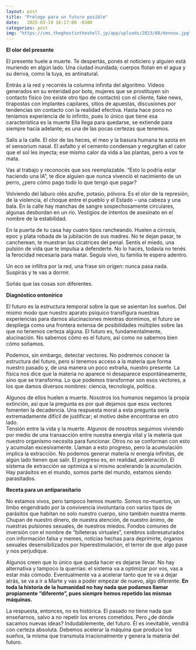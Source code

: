 ```yaml
---
layout: post
title: "Prólogo para un futuro posible"
date:   2025-03-19 16:17:00 -0300
categories: post
img: "https://cms.theghostintheshell.jp/app/uploads/2023/08/dennou.jpg"
---
```


**El olor del presente**

El presente huele a muerte. Te despertás, ponés el noticiero y alguien está muriendo en algún lado. Una ciudad inundada; cuerpos flotan en el agua y su deriva, como la tuya, es antinatural.

Entrás a la red y recorrés la columna infinita del algoritmo. Videos generados en su enteridad por bots, mujeres que se prostituyen sin contacto físico (no existe otro tipo de contacto) con el cliente, fake news, tirapostas con implantes capilares, sitios de apuestas, discusiones por tendencias sin contacto con la realidad efectiva. Hasta hace poco no teníamos experiencia de lo infinito, pues lo único que tiene esa característica es la muerte Ella llega para quedarse, se extiende para siempre hacia adelante; es una de las pocas certezas que tenemos. 

Salís a la calle. El olor de las heces, el meo y la basura humana te azota en el sensorium nasal. El asfalto y el cemento condensan y regurgitan el calor que el sol les inyecta; ese mismo calor da vida a las plantas, pero a vos te mata. 

Vas al trabajo y reconocés que sos reemplazable. “Esto lo podría estar haciendo una IA”, te dice alguien que nunca vivenció el nacimiento de un perro, ¿pero cómo pago todo lo que tengo que pagar?

Volviendo del laburo olés azufre, potasio, pólvora. Es el olor de la represión, de la violencia, el choque entre el pueblo y el Estado – una cabeza y una bala. En la calle hay manchas de sangre sospechosamente circulares, algunas desbordan en un río. Vestigios de intentos de asesinato en el nombre de la estabilidad.

En la puerta de tu casa hay cuatro tipos rancheando. Huelen a cirrosis, epoc y plata robada de la jubilación de sus madres. No te dejan pasar, te cancherean, te muestran las cicatrices del penal. Sentís el miedo, una pulsión de vida que te impulsa a defenderte. No lo hacés, todavía no tenés la ferocidad necesaria para matar. Seguís vivo, tu familia te espera adentro.

Un eco se infiltra por la red, una frase sin origen: nunca pasa nada. Suspirás y te vas a dormir.

Soñás que las cosas son diferentes.

**Diagnóstico ontonírico**

El futuro es la estructura temporal sobre la que se asientan los sueños. Del mismo modo que nuestro aparato psíquico transfigura nuestras experiencias para darnos alucinaciones mientras dormimos, el futuro se despliega como una frontera extensa de posibilidades múltiples sobre las que no tenemos certeza alguna. El futuro es, fundamentalmente, alucinación. No sabemos cómo es el futuro, así como no sabemos bien cómo soñamos.

Podemos, sin embargo, detectar vectores. No podremos conocer la estructura del futuro, pero sí tenemos acceso a la materia que forma nuestro pasado y, de una manera un poco extraña, nuestro presente. La física nos dice que la materia no aparece ni desaparece espontáneamente, sino que se transforma. Lo que podemos transformar son esos vectores, a los que damos diversos nombres: ciencia, tecnología, política.

Algunos de ellos huelen a muerte. Nosotros los humanos negamos la propia extinción, así que la pregunta es por qué dejamos que esos vectores fomenten la decadencia. Una respuesta moral a esta pregunta sería extremadamente difícil de justificar; el motivo debe encontrarse en otro lado.   
Tensión entre la vida y la muerte. Algunos de nosotros seguimos viviendo por medio de una transacción entre nuestra energía vital y la materia que nuestro organismo necesita para funcionar. Otros no se conforman con esto y acumulan excesivamente. Llaman a esto progreso, pero la acumulación implica la extracción. No podemos generar materia ni energía infinitas, de algún lado tienen que salir. El progreso es, en realidad, aceleración. El sistema de extracción se optimiza a sí mismo acelerando la acumulación. Hay parásitos en el mundo, somos parte del mundo, estamos siendo parasitados.

**Receta para un antiparasitario**

No estamos vivos, pero tampoco hemos muerto. Somos no-muertos, un limbo engendrado por la convivencia involuntaria con varios tipos de parásitos que habitan no solo nuestro cuerpo, sino también nuestra mente. Chupan de nuestro dinero, de nuestra atención, de nuestro ánimo, de nuestras pulsiones sexuales, de nuestros miedos. Fondos comunes de inversión con el nombre de “billeteras virtuales”, cerebros sobresaturados con información falsa y memes, noticias hechas para deprimirte, órganos sexuales desensibilizados por hiperestimulación, el terror de que algo pase y nos perjudique.

Algunos creen que lo único que queda hacer es dejarse llevar. No hay alternativa y tampoco la querrías: el sistema va a optimizar por vos, vas a estar más cómodo. Eventualmente va a acelerar tanto que te va a dejar atrás, se va a ir a Marte y vas a poder empezar de nuevo, algo diferente. **En toda la historia de la humanidad no hay nada que podamos llamar propiamente “diferente”, pues siempre hemos repetido las mismas máquinas.**

La respuesta, entonces, no es histórica. El pasado no tiene nada que enseñarnos, salvo a no repetir los errores cometidos. Pero ¿de dónde sacamos nuevas ideas? Indudablemente, del futuro. Él es inevitable, vendrá con certeza absoluta. Debemos acelerar la máquina que produce los sueños, la misma que transmuta irracionalmente y genera la materia del futuro. 